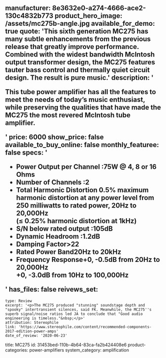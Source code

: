 manufacturer: 8e3632e0-a274-4666-ace2-130c4832b773
product_hero_image: /assets/mc275b-angle.jpg
available_for_demo: true
quote: 'This sixth generation MC275 has many subtle enhancements from the previous release that greatly improve performance. Combined with the widest bandwidth McIntosh output transformer design, the MC275 features tauter bass control and thermally quiet circuit design. The result is pure music.'
description: '<p>This tube power amplifier has all the features to meet the needs of today’s music enthusiast, while preserving the qualities that have made the MC275 the most revered McIntosh tube amplifier.</p>'
price: 6000
show_price: false
available_to_buy_online: false
monthly_featuree: false
specs: '<ul><li>Power Output per Channel :75W @ 4, 8 or 16 Ohms</li><li>Number of Channels :2</li><li>Total Harmonic Distortion 0.5% maximum harmonic distortion at any power level from 250 milliwatts to rated power, 20Hz to 20,000Hz<br>(≤ 0.25% harmonic distortion at 1kHz)</li><li>S/N below rated output :105dB</li><li>Dynamic Headroom :1.2dB</li><li>Damping Factor&gt;22</li><li>Rated Power Band20Hz to 20kHz</li><li>Frequency Response+0, -0.5dB from 20Hz to 20,000Hz<br>+0, -3.0dB from 10Hz to 100,000Hz</li></ul>'
has_files: false
reivews_set:
  -
    type: Review
    excerpt: '<p>The MC275 produced "stunning" soundstage depth and "spooky" intertransient silences, said FK. Meanwhile, the MC275''s superb signal/noise ratios led JA to conclude that "Good audio engineering is timeless."&nbsp;</p>'
    attribution: Stereophile
    link: 'https://www.stereophile.com/content/recommended-components-2017-edition-power-amps'
    date_of_review: '2020-06-23'
title: MC275
id: 31453bed-110b-4b64-83ca-fa2b424408e6
product-categories: power-amplifiers
system_category: amplification
